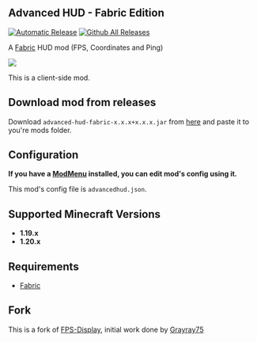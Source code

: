 ## Advanced HUD - Fabric Edition
[![Automatic Release](https://github.com/Razuuu/advanced-hud-fabric/actions/workflows/release.yaml/badge.svg)](https://github.com/Razuuu/advanced-hud-fabric/actions/workflows/release.yaml)
[![Github All Releases](https://img.shields.io/github/downloads/Razuuu/advanced-hud-fabric/total.svg)]()

A [Fabric](https://fabricmc.net/) HUD mod (FPS, Coordinates and Ping)

![](https://share.razuuu.de/i/J.qmB5T.png)

This is a client-side mod.

## Download mod from releases

Download `advanced-hud-fabric-x.x.x+x.x.x.jar` from [here](https://github.com/Razuuu/advanced-hud-fabric/releases) and paste it to you're mods folder.

## Configuration

__If you have a [ModMenu](https://modrinth.com/mod/modmenu) installed, you can edit mod's config using it.__

This mod's config file is `advancedhud.json`.

## Supported Minecraft Versions
* **1.19.x**
* **1.20.x**

## Requirements
* [Fabric](https://fabricmc.net/)

## Fork
This is a fork of [FPS-Display](https://github.com/Grayray75/FPS-Display), initial work done by [Grayray75](https://github.com/Grayray75)
